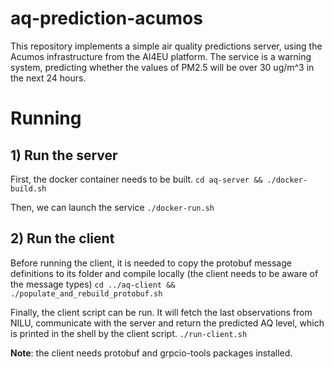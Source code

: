 # aq-prediction-acumos

This repository implements a simple air quality predictions server, using the Acumos infrastructure from the AI4EU platform.
The service is a warning system, predicting whether the values of PM2.5 will be over 30 ug/m^3 in the next 24 hours.

# Running
## 1) Run the server
First, the docker container needs to be built.
`cd aq-server && ./docker-build.sh`

Then, we can launch the service
`./docker-run.sh`

## 2) Run the client
Before running the client, it is needed to copy the protobuf message definitions to its folder and compile locally (the client needs to be aware of the message types)
`cd ../aq-client && ./populate_and_rebuild_protobuf.sh`

Finally, the client script can be run. It will fetch the last observations from NILU, communicate with the server and return the predicted AQ level, which is printed in the shell by the client script.
`./run-client.sh`

**Note**: the client needs protobuf and grpcio-tools packages installed.
